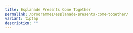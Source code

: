 ```yaml
---
title: Esplanade Presents Come Together
permalink: /programmes/esplanade-presents-come-together/
variant: tiptap
description: ""
---
```

